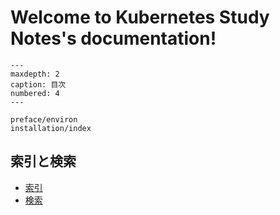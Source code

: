 # Welcome to Kubernetes Study Notes's documentation!

```{toctree}
---
maxdepth: 2
caption: 目次
numbered: 4
---

preface/environ
installation/index
```

## 索引と検索

- [索引](genindex)
- [検索](search)
